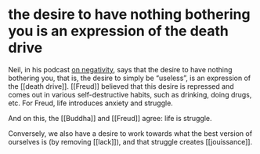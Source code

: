# the desire to have nothing bothering you is an expression of the death drive

Neil, in his podcast [on negativity](https://gorman.transistor.fm/episodes/tgl-012-addendum-more-on-jouissance-death-drive-negativity-lack), says that the desire to have nothing bothering you, that is, the desire to simply be &ldquo;useless&rdquo;, is an expression of the [[death drive]]. [[Freud]] believed that this desire is repressed and comes out in various self-destructive habits, such as drinking, doing drugs, etc. For Freud, life introduces anxiety and struggle.

And on this, the [[Buddha]] and [[Freud]] agree: life is struggle.

Conversely, we also have a desire to work towards what the best version of ourselves is (by removing [[lack]]), and that struggle creates [[jouissance]].
